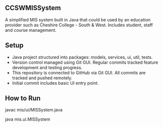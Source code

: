 ## CCSWMISSystem
A simplified MIS system built in Java that could be used by an education provider such as Cheshire College - South & West. Includes student, staff and course management.

## Setup
- Java project structured into packages: models, services, ui, util, tests.
- Version control managed using Git GUI. Regular commits tracked feature development and testing progress.
- This repository is connected to GitHub via Git GUI. All commits are tracked and pushed remotely.
- Initial commit includes basic UI entry point.

## How to Run
javac mis/ui/MISSystem.java 

java mis.ui.MISSystem
